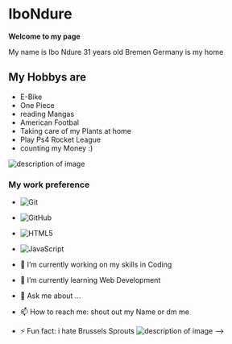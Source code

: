 # IboNdure
**Welcome to my page** 

My name is Ibo Ndure 31 years old 
Bremen Germany is my home
## My Hobbys are
- E-Bike
- One Piece
- reading Mangas
- American Footbal 
- Taking care of my Plants at home
- Play Ps4 Rocket League
- counting my Money :)

 ![description of image](https://static.wikia.nocookie.net/onepiece/images/e/e5/Monkey_D._Luffy_Anime_Pre_Timeskip_Infobox.png/revision/latest?cb=20230218134949)
  ### My work preference
- ![Git](https://img.shields.io/badge/-Git-black?style=flat-square&logo=git)
- ![GitHub](https://img.shields.io/badge/-GitHub-black?style=flat-square&logo=github)
- ![HTML5](https://img.shields.io/badge/-HTML5-black?style=flat-square&logo=html5)
- ![JavaScript](https://img.shields.io/badge/-JavaScript-black?style=flat-square&logo=javascript)

-  🔭 I’m currently working on my skills in Coding
- 🌱 I’m currently learning Web Development
- 💬 Ask me about ...
- 📫 How to reach me: shout out my Name or dm me
- ⚡ Fun fact: i hate Brussels Sprouts
![description of image](https://www.pomki.de/fileadmin/redaktion/bilder/wennkriselt/ratschlag/rosenkohl1-1920x1280_c_sarah-nieves.jpg)
-->

